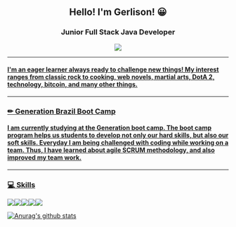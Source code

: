 <center>
  <h2> Hello! I'm Gerlison! 😀 </h2>
  <h3> Junior Full Stack Java Developer </h3>
  <a href = "https://www.linkedin.com/in/gerlison-timoteo"><img src="https://img.shields.io/badge/linkedin-%230077B5.svg?&style=for-the-badge&logo=linkedin&logoColor=white" />
  </center>
  <hr>
  <h4> <p>I'm an eager learner always ready to challenge new things!
    My interest ranges from classic rock to cooking, web novels, martial arts, DotA 2, technology, bitcoin, and many other things. </p></h4>
  <hr>
  <h3> ✏ Generation Brazil Boot Camp </h3>
  <h4><p> I am currently studying at the Generation boot camp. The boot camp program helps us students to develop not only our hard skills, but also our soft skills.
    Everyday I am being challenged with coding while working on a team. Thus, I have learned about agile SCRUM methodology, and also improved my team work. </p></h4>
  <hr>
<h3> 💻 Skills </h3>
<img src="https://img.shields.io/badge/java-%23ED8B00.svg?&style=for-the-badge&logo=java&logoColor=white" /><img src="https://img.shields.io/badge/spring%20-%236DB33F.svg?&style=for-the-badge&logo=spring&logoColor=white" /><img src="https://img.shields.io/badge/mysql-%2300f.svg?&style=for-the-badge&logo=mysql&logoColor=white"/><img src="https://img.shields.io/badge/angular%20-%23DD0031.svg?&style=for-the-badge&logo=angular&logoColor=white"/><img src="https://img.shields.io/badge/bootstrap%20-%23563D7C.svg?&style=for-the-badge&logo=bootstrap&logoColor=white"/>

[![Anurag's github stats](https://github-readme-stats.vercel.app/api?username=gerlisontimoteo)](https://github.com/anuraghazra/github-readme-stats)






